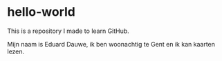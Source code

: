 # hello-world
This is a repository I made to learn GitHub.

Mijn naam is Eduard Dauwe, ik ben woonachtig te Gent en ik kan kaarten lezen.
